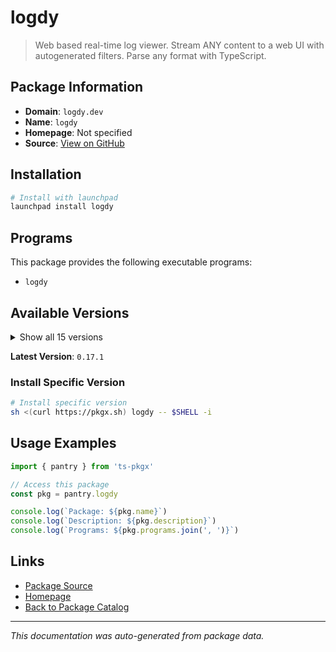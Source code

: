 # logdy

> Web based real-time log viewer. Stream ANY content to a web UI with autogenerated filters. Parse any format with TypeScript.

## Package Information

- **Domain**: `logdy.dev`
- **Name**: `logdy`
- **Homepage**: Not specified
- **Source**: [View on GitHub](https://github.com/pkgxdev/pantry/tree/main/projects/logdy.dev/package.yml)

## Installation

```bash
# Install with launchpad
launchpad install logdy
```

## Programs

This package provides the following executable programs:

- `logdy`

## Available Versions

<details>
<summary>Show all 15 versions</summary>

- `0.17.1`, `0.17.0`, `0.16.0`, `0.15.0`, `0.14.1`
- `0.14.0`, `0.13.3`, `0.13.2`, `0.13.1`, `0.13.0`
- `0.12.2`, `0.12.0`, `0.11.0`, `0.10.0`, `0.9.0`

</details>

**Latest Version**: `0.17.1`

### Install Specific Version

```bash
# Install specific version
sh <(curl https://pkgx.sh) logdy -- $SHELL -i
```

## Usage Examples

```typescript
import { pantry } from 'ts-pkgx'

// Access this package
const pkg = pantry.logdy

console.log(`Package: ${pkg.name}`)
console.log(`Description: ${pkg.description}`)
console.log(`Programs: ${pkg.programs.join(', ')}`)
```

## Links

- [Package Source](https://github.com/pkgxdev/pantry/tree/main/projects/logdy.dev/package.yml)
- [Homepage](#)
- [Back to Package Catalog](../package-catalog.md)

---

*This documentation was auto-generated from package data.*
